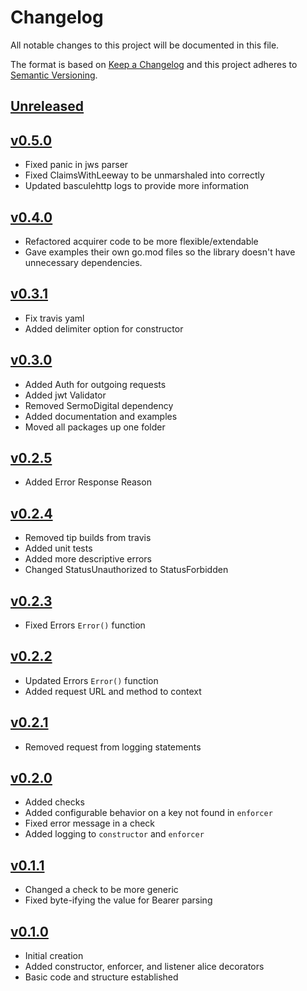 # Changelog
All notable changes to this project will be documented in this file.

The format is based on [Keep a Changelog](http://keepachangelog.com/en/1.0.0/)
and this project adheres to [Semantic Versioning](http://semver.org/spec/v2.0.0.html).

## [Unreleased]

## [v0.5.0]
- Fixed panic in jws parser
- Fixed ClaimsWithLeeway to be unmarshaled into correctly
- Updated basculehttp logs to provide more information

## [v0.4.0]
- Refactored acquirer code to be more flexible/extendable
- Gave examples their own go.mod files so the library doesn't have unnecessary dependencies.

## [v0.3.1]
- Fix travis yaml
- Added delimiter option for constructor

## [v0.3.0]
- Added Auth for outgoing requests
- Added jwt Validator
- Removed SermoDigital dependency
- Added documentation and examples
- Moved all packages up one folder

## [v0.2.5]
- Added Error Response Reason

## [v0.2.4]
- Removed tip builds from travis
- Added unit tests
- Added more descriptive errors
- Changed StatusUnauthorized to StatusForbidden

## [v0.2.3]
- Fixed Errors `Error()` function

## [v0.2.2]
- Updated Errors `Error()` function
- Added request URL and method to context

## [v0.2.1]
- Removed request from logging statements

## [v0.2.0]
 - Added checks
 - Added configurable behavior on a key not found in `enforcer`
 - Fixed error message in a check
 - Added logging to `constructor` and `enforcer`

## [v0.1.1]
 - Changed a check to be more generic
 - Fixed byte-ifying the value for Bearer parsing

## [v0.1.0]
- Initial creation
- Added constructor, enforcer, and listener alice decorators
- Basic code and structure established

[Unreleased]: https://github.com/xmidt-org/bascule/compare/v0.5.0...HEAD
[v0.5.0]: https://github.com/xmidt-org/bascule/compare/0.4.0...v0.5.0
[v0.4.0]: https://github.com/xmidt-org/bascule/compare/0.3.1...v0.4.0
[v0.3.1]: https://github.com/xmidt-org/bascule/compare/0.3.0...v0.3.1
[v0.3.0]: https://github.com/xmidt-org/bascule/compare/0.2.5...v0.3.0
[v0.2.5]: https://github.com/xmidt-org/bascule/compare/0.2.4...v0.2.5
[v0.2.4]: https://github.com/xmidt-org/bascule/compare/0.2.3...v0.2.4
[v0.2.3]: https://github.com/xmidt-org/bascule/compare/0.2.2...v0.2.3
[v0.2.2]: https://github.com/xmidt-org/bascule/compare/0.2.1...v0.2.2
[v0.2.1]: https://github.com/xmidt-org/bascule/compare/0.2.0...v0.2.1
[v0.2.0]: https://github.com/xmidt-org/bascule/compare/0.1.1...v0.2.0
[v0.1.1]: https://github.com/xmidt-org/bascule/compare/0.1.0...v0.1.1
[v0.1.0]: https://github.com/xmidt-org/bascule/compare/0.0.0...v0.1.0
